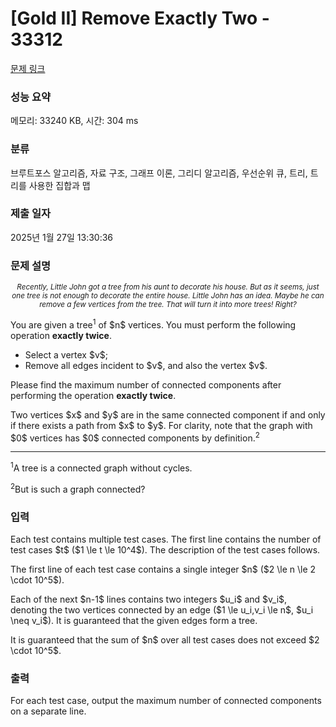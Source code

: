 # [Gold II] Remove Exactly Two - 33312 

[문제 링크](https://www.acmicpc.net/problem/33312) 

### 성능 요약

메모리: 33240 KB, 시간: 304 ms

### 분류

브루트포스 알고리즘, 자료 구조, 그래프 이론, 그리디 알고리즘, 우선순위 큐, 트리, 트리를 사용한 집합과 맵

### 제출 일자

2025년 1월 27일 13:30:36

### 문제 설명

<p style="text-align: center;"><small><em>Recently, Little John got a tree from his aunt to decorate his house. But as it seems, just one tree is not enough to decorate the entire house. Little John has an idea. Maybe he can remove a few vertices from the tree. That will turn it into more trees! Right?</em></small></p>

<p>You are given a tree<sup>1</sup> of $n$ vertices. You must perform the following operation <strong>exactly twice</strong>.</p>

<ul>
	<li>Select a vertex $v$;</li>
	<li>Remove all edges incident to $v$, and also the vertex $v$.</li>
</ul>

<p>Please find the maximum number of connected components after performing the operation <strong>exactly twice</strong>.</p>

<p>Two vertices $x$ and $y$ are in the same connected component if and only if there exists a path from $x$ to $y$. For clarity, note that the graph with $0$ vertices has $0$ connected components by definition.<sup>2</sup></p>

<hr>
<p><sup>1</sup>A tree is a connected graph without cycles.</p>

<p><sup>2</sup>But is such a graph connected?</p>

### 입력 

 <p>Each test contains multiple test cases. The first line contains the number of test cases $t$ ($1 \le t \le 10^4$). The description of the test cases follows.</p>

<p>The first line of each test case contains a single integer $n$ ($2 \le n \le 2 \cdot 10^5$).</p>

<p>Each of the next $n-1$ lines contains two integers $u_i$ and $v_i$, denoting the two vertices connected by an edge ($1 \le u_i,v_i \le n$, $u_i \neq v_i$). It is guaranteed that the given edges form a tree.</p>

<p>It is guaranteed that the sum of $n$ over all test cases does not exceed $2 \cdot 10^5$.</p>

### 출력 

 <p>For each test case, output the maximum number of connected components on a separate line.</p>

